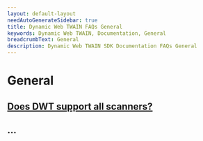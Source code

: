 ```yaml
---
layout: default-layout
needAutoGenerateSidebar: true
title: Dynamic Web TWAIN FAQs General
keywords: Dynamic Web TWAIN, Documentation, General
breadcrumbText: General
description: Dynamic Web TWAIN SDK Documentation FAQs General
---
```


# General

## [Does DWT support all scanners?]({{site.indepth}}faqs/general/does-dwt-support-all-scanners.html)

## ...